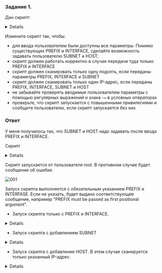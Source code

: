 ### Задание 1.


Дан скрипт:
<details>
  

```bash
#!/bin/bash
PREFIX="${1:-NOT_SET}"
INTERFACE="$2"

[[ "$PREFIX" = "NOT_SET" ]] && { echo "\$PREFIX must be passed as first positional argument"; exit 1; }
if [[ -z "$INTERFACE" ]]; then
    echo "\$INTERFACE must be passed as second positional argument"
    exit 1
fi

for SUBNET in {1..255}
do
	for HOST in {1..255}
	do
		echo "[*] IP : ${PREFIX}.${SUBNET}.${HOST}"
		arping -c 3 -i "$INTERFACE" "${PREFIX}.${SUBNET}.${HOST}" 2> /dev/null
	done
done
```
</details>

Измените скрипт так, чтобы:

- для ввода пользователем были доступны все параметры. Помимо существующих PREFIX и INTERFACE, сделайте возможность задавать пользователю SUBNET и HOST;
- скрипт должен работать корректно в случае передачи туда только PREFIX и INTERFACE
- скрипт должен сканировать только одну подсеть, если переданы параметры PREFIX, INTERFACE и SUBNET
- скрипт должен сканировать только один IP-адрес, если переданы PREFIX, INTERFACE, SUBNET и HOST
- не забывайте проверять вводимые пользователем параметры с помощью регулярных выражений и знака `~=` в условных операторах 
- проверьте, что скрипт запускается с повышенными привилегиями и сообщите пользователю, если скрипт запускается без них


### Ответ

У меня получилось так, что SUBNET и HOST надо задавать после ввода PREFIX и INTERFACE. 

Скрипт
<details>

```bash
#!/bin/bash

PREFIX=$1
INTERFACE=$2
SUBNET=$3
HOST=$4

username=`id -nu`
if [ "$username" != "root" ]
then
        echo "Must be root to run \"`basename $0`\"."
        exit 1
fi

trap 'echo "Ping exit (Ctrl-C)"; exit 1' 2

[[ -z "$PREFIX" ]] && { echo "\$PREFIX must be passed as first positional argument"; exit 1; }

if [[ -z "$INTERFACE" ]]; then
    echo "\$INTERFACE must be passed as second positional argument"
    exit 1
fi

if [[ -z "$SUBNET" ]]; then
    SUBNET=`seq 0 255`
fi

if [[ -z "$HOST" ]]; then
   HOST=`seq 0 255`
fi

for SUBNET in $SUBNET
do
        for HOST in $HOST
        do
                echo "[*] IP : $PREFIX.$SUBNET.$HOST"
                arping -c 2 -i $INTERFACE $PREFIX.$SUBNET.$HOST 2> /dev/null
        done
done

```
</details>

Скрипт запускается от пользователя root. В противном случае будет сообщение об ошибке.    

![001](https://user-images.githubusercontent.com/121082757/215254173-9431b9dd-743f-4f7a-ad0b-942e6314830d.JPG)

Запуск скрипта выполняется с обязательным указанием PREFIX и INTERFASE. Если не указать, будет выдано соответствующее сообщение, например "PREFIX must be passed as first positional argument".  

- Запуск скрипта только с PREFIX и INTERFACE.
<details>

![image](https://user-images.githubusercontent.com/121082757/215254502-72f5321e-341f-424e-9de9-7448c5d38163.png)
	
</details>

- Запуск скрипта с добавлением SUBNET
<details>

![image](https://user-images.githubusercontent.com/121082757/215254534-95fbfee7-38cf-4578-b276-46fc46ba8a1a.png)

</details>

- Запуск скрипта с добавление HOST. В этом случае сканируется только указанный IP-адрес.
<details>

![004](https://user-images.githubusercontent.com/121082757/215254428-d5eb8349-9677-4dae-9ee3-2968e2576025.JPG)

</details>
